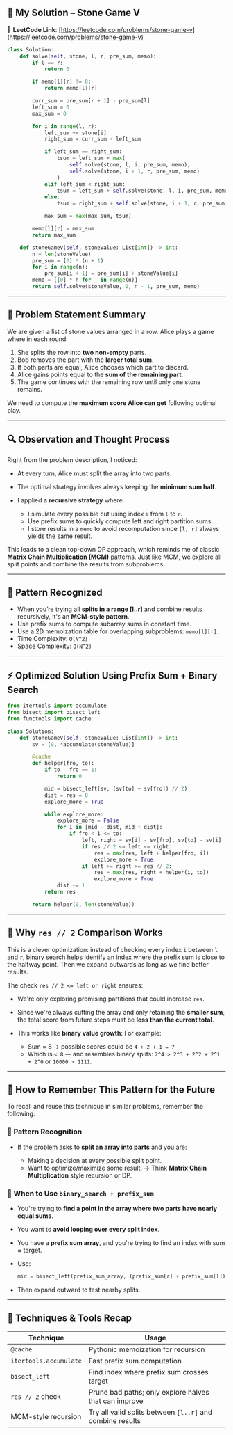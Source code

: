 ## 🧠 My Solution – Stone Game V

🔗 **LeetCode Link**: [https://leetcode.com/problems/stone-game-v](https://leetcode.com/problems/stone-game-v)

```python
class Solution:
    def solve(self, stone, l, r, pre_sum, memo):
        if l == r:
            return 0

        if memo[l][r] != 0:
            return memo[l][r]

        curr_sum = pre_sum[r + 1] - pre_sum[l]
        left_sum = 0
        max_sum = 0

        for i in range(l, r):
            left_sum += stone[i]
            right_sum = curr_sum - left_sum

            if left_sum == right_sum:
                tsum = left_sum + max(
                    self.solve(stone, l, i, pre_sum, memo),
                    self.solve(stone, i + 1, r, pre_sum, memo)
                )
            elif left_sum < right_sum:
                tsum = left_sum + self.solve(stone, l, i, pre_sum, memo)
            else:
                tsum = right_sum + self.solve(stone, i + 1, r, pre_sum, memo)

            max_sum = max(max_sum, tsum)

        memo[l][r] = max_sum
        return max_sum

    def stoneGameV(self, stoneValue: List[int]) -> int:
        n = len(stoneValue)
        pre_sum = [0] * (n + 1)
        for i in range(n):
            pre_sum[i + 1] = pre_sum[i] + stoneValue[i]
        memo = [[0] * n for _ in range(n)]
        return self.solve(stoneValue, 0, n - 1, pre_sum, memo)
```

---

## 📜 Problem Statement Summary

We are given a list of stone values arranged in a row. Alice plays a game where in each round:

1. She splits the row into **two non-empty** parts.
2. Bob removes the part with the **larger total sum**.
3. If both parts are equal, Alice chooses which part to discard.
4. Alice gains points equal to the **sum of the remaining part**.
5. The game continues with the remaining row until only one stone remains.

We need to compute the **maximum score Alice can get** following optimal play.

---

## 🔍 Observation and Thought Process

Right from the problem description, I noticed:

* At every turn, Alice must split the array into two parts.
* The optimal strategy involves always keeping the **minimum sum half**.
* I applied a **recursive strategy** where:

  * I simulate every possible cut using index `i` from `l` to `r`.
  * Use prefix sums to quickly compute left and right partition sums.
  * I store results in a `memo` to avoid recomputation since `[l, r]` always yields the same result.

This leads to a clean top-down DP approach, which reminds me of classic **Matrix Chain Multiplication (MCM)** patterns. Just like MCM, we explore all split points and combine the results from subproblems.

---

## 🔁 Pattern Recognized

* When you’re trying all **splits in a range \[l..r]** and combine results recursively, it's an **MCM-style pattern**.
* Use prefix sums to compute subarray sums in constant time.
* Use a 2D memoization table for overlapping subproblems: `memo[l][r]`.
* Time Complexity: `O(N^2)`
* Space Complexity: `O(N^2)`

---

## ⚡ Optimized Solution Using Prefix Sum + Binary Search

```python
from itertools import accumulate
from bisect import bisect_left
from functools import cache

class Solution:
    def stoneGameV(self, stoneValue: List[int]) -> int:
        sv = [0, *accumulate(stoneValue)]

        @cache
        def helper(fro, to):
            if to - fro == 1:
                return 0

            mid = bisect_left(sv, (sv[to] + sv[fro]) // 2)
            dist = res = 0
            explore_more = True

            while explore_more:
                explore_more = False
                for i in [mid - dist, mid + dist]:
                    if fro < i <= to:
                        left, right = sv[i] - sv[fro], sv[to] - sv[i]
                        if res // 2 <= left <= right:
                            res = max(res, left + helper(fro, i))
                            explore_more = True
                        if left >= right >= res // 2:
                            res = max(res, right + helper(i, to))
                            explore_more = True
                dist += 1
            return res

        return helper(0, len(stoneValue))
```

---

## 🧠 Why `res // 2` Comparison Works

This is a clever optimization: instead of checking every index `i` between `l` and `r`, binary search helps identify an index where the prefix sum is close to the halfway point. Then we expand outwards as long as we find better results.

The check `res // 2 <= left or right` ensures:

* We're only exploring promising partitions that could increase `res`.
* Since we're always cutting the array and only retaining the **smaller sum**, the total score from future steps must be **less than the current total**.
* This works like **binary value growth**:
  For example:

  * Sum = 8 → possible scores could be `4 + 2 + 1 = 7`
  * Which is `< 8` — and resembles binary splits:
    `2^4 > 2^3 + 2^2 + 2^1 + 2^0` or `10000 > 1111`.

---

## 🧵 How to Remember This Pattern for the Future

To recall and reuse this technique in similar problems, remember the following:

### 🔹 Pattern Recognition

* If the problem asks to **split an array into parts** and you are:

  * Making a decision at every possible split point.
  * Want to optimize/maximize some result.
    → Think **Matrix Chain Multiplication** style recursion or DP.

### 🔹 When to Use `binary_search + prefix_sum`

* You're trying to **find a point in the array where two parts have nearly equal sums**.
* You want to **avoid looping over every split index**.
* You have a **prefix sum array**, and you're trying to find an index with sum ≈ target.
* Use:

  ```python
  mid = bisect_left(prefix_sum_array, (prefix_sum[r] + prefix_sum[l]) // 2)
  ```
* Then expand outward to test nearby splits.

---

## 🧰 Techniques & Tools Recap

| Technique              | Usage                                                     |
| ---------------------- | --------------------------------------------------------- |
| `@cache`               | Pythonic memoization for recursion                        |
| `itertools.accumulate` | Fast prefix sum computation                               |
| `bisect_left`          | Find index where prefix sum crosses target                |
| `res // 2` check       | Prune bad paths; only explore halves that can improve     |
| MCM-style recursion    | Try all valid splits between `[l..r]` and combine results |
